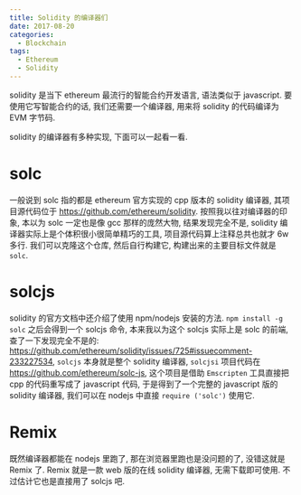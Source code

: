 ```yaml
---
title: Solidity 的编译器们
date: 2017-08-20
categories:
  - Blockchain
tags:
  - Ethereum
  - Solidity
---
```


solidity 是当下 ethereum 最流行的智能合约开发语言, 语法类似于 javascript. 要使用它写智能合约的话, 我们还需要一个编译器, 用来将 solidity 的代码编译为 EVM 字节码.

solidity 的编译器有多种实现, 下面可以一起看一看.

# solc

一般说到 solc 指的都是 ethereum 官方实现的 cpp 版本的 solidity 编译器, 其项目源代码位于 https://github.com/ethereum/solidity. 按照我以往对编译器的印象, 本以为 solc 一定也是像 gcc 那样的庞然大物, 结果发现完全不是, solidity 编译器实际上是个体积很小很简单精巧的工具, 项目源代码算上注释总共也就才 6w 多行. 我们可以克隆这个仓库, 然后自行构建它, 构建出来的主要目标文件就是 `solc`.

# solcjs

solidity 的官方文档中还介绍了使用 npm/nodejs 安装的方法. `npm install -g solc` 之后会得到一个 solcjs 命令, 本来我以为这个 solcjs 实际上是 solc 的前端, 查了一下发现完全不是的: https://github.com/ethereum/solidity/issues/725#issuecomment-233227534, `solcjs` 本身就是整个 solidity 编译器, `solcjsi` 项目代码在 https://github.com/ethereum/solc-js, 这个项目是借助 `Emscripten` 工具直接把 cpp 的代码重写成了 javascript 代码, 于是得到了一个完整的 javascript 版的 solidity 编译器, 我们可以在 nodejs 中直接 `require ('solc')` 使用它.

# Remix

既然编译器都能在 nodejs 里跑了, 那在浏览器里跑也是没问题的了, 没错这就是 Remix 了. Remix 就是一款 web 版的在线 solidity 编译器, 无需下载即可使用. 不过估计它也是直接用了 solcjs 吧.
